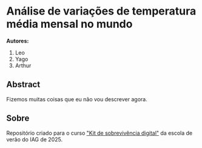 # Análise de variações de temperatura média mensal no mundo

**Autores:** 

1. Leo
1. Yago
1. Arthur 

## Abstract

Fizemos muitas coisas que eu não vou descrever agora.

## Sobre

Repositório criado para o curso 
["Kit de sobrevivência digital"](https://github.com/compgeolab/kit/tree/main) 
da escola de verão do IAG de 2025.
